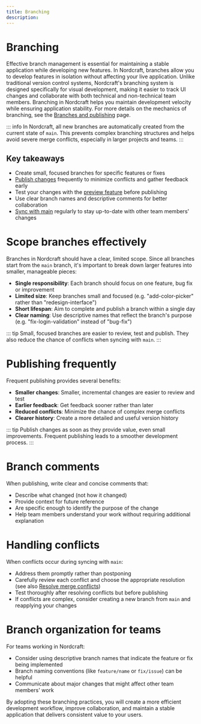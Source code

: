 ```yaml
---
title: Branching
description:
---
```


# Branching
Effective branch management is essential for maintaining a stable application while developing new features. In Nordcraft, branches allow you to develop features in isolation without affecting your live application. Unlike traditional version control systems, Nordcraft's branching system is designed specifically for visual development, making it easier to track UI changes and collaborate with both technical and non-technical team members. Branching in Nordcraft helps you maintain development velocity while ensuring application stability. For more details on the mechanics of branching, see the [Branches and publishing](/get-started/branches-and-publishing) page.

::: info
In Nordcraft, all new branches are automatically created from the current state of `main`. This prevents complex branching structures and helps avoid severe merge conflicts, especially in larger projects and teams.
:::

## Key takeaways
- Create small, focused branches for specific features or fixes
- [Publish changes](/get-started/branches-and-publishing#publish-changes) frequently to minimize conflicts and gather feedback early
- Test your changes with the [preview feature](/get-started/branches-and-publishing#preview-a-branch) before publishing
- Use clear branch names and descriptive comments for better collaboration
- [Sync with main](/get-started/branches-and-publishing#sync-with-main) regularly to stay up-to-date with other team members' changes

# Scope branches effectively
Branches in Nordcraft should have a clear, limited scope. Since all branches start from the `main` branch, it's important to break down larger features into smaller, manageable pieces:
- **Single responsibility**: Each branch should focus on one feature, bug fix or improvement
- **Limited size**: Keep branches small and focused (e.g. "add-color-picker" rather than "redesign-interface")
- **Short lifespan**: Aim to complete and publish a branch within a single day
- **Clear naming**: Use descriptive names that reflect the branch's purpose (e.g. "fix-login-validation" instead of "bug-fix")

::: tip
Small, focused branches are easier to review, test and publish. They also reduce the chance of conflicts when syncing with `main`.
:::

# Publishing frequently
Frequent publishing provides several benefits:
- **Smaller changes**: Smaller, incremental changes are easier to review and test
- **Earlier feedback**: Get feedback sooner rather than later
- **Reduced conflicts**: Minimize the chance of complex merge conflicts
- **Clearer history**: Create a more detailed and useful version history

::: tip
Publish changes as soon as they provide value, even small improvements. Frequent publishing leads to a smoother development process.
:::

# Branch comments
When publishing, write clear and concise comments that:
- Describe what changed (not how it changed)
- Provide context for future reference
- Are specific enough to identify the purpose of the change
- Help team members understand your work without requiring additional explanation

# Handling conflicts
When conflicts occur during syncing with `main`:
- Address them promptly rather than postponing
- Carefully review each conflict and choose the appropriate resolution (see also [Resolve merge conflicts](/get-started/branches-and-publishing#resolve-merge-conflicts))
- Test thoroughly after resolving conflicts but before publishing
- If conflicts are complex, consider creating a new branch from `main` and reapplying your changes

# Branch organization for teams
For teams working in Nordcraft:
- Consider using descriptive branch names that indicate the feature or fix being implemented
- Branch naming conventions (like `feature/name` or `fix/issue`) can be helpful
- Communicate about major changes that might affect other team members' work

By adopting these branching practices, you will create a more efficient development workflow, improve collaboration, and maintain a stable application that delivers consistent value to your users.